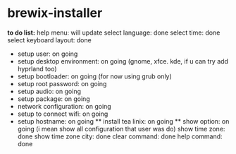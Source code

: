 # brewix-installer

<b>to do list:</b>
    help menu: will update
    select language: done
    select time: done
    select keyboard layout: done
 *  setup user: on going
 *  setup desktop environment: on going (gnome, xfce. kde, if u can try add hyprland too)
 *  setup bootloader: on going (for now using grub only)
 *  setup root password: on going
 *  setup audio: on going
 *  setup package: on going
 *  network configuration: on going
 *  setup to connect wifi: on going
 *  setup hostname: on going
**  install tea linix: on going
**  show option: on going (i mean show all configuration that user was do)
    show time zone: done
    show time zone city: done
    clear command: done
    help command: done
